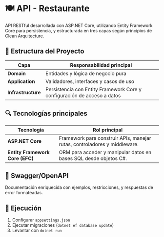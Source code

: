 # 🍽️ API - Restaurante

API RESTful desarrollada con ASP.NET Core, utilizando Entity Framework Core para persistencia, y estructurada en tres capas según principios de Clean Arquitecture.

## 🧱 Estructura del Proyecto

| Capa               | Responsabilidad principal                                                     |
| -----------------  | ----------------------------------------------------------------------------- |
| **Domain**         | Entidades y lógica de negocio pura                                            |
| **Application**    | Validadores, interfaces y casos de uso                                        |
| **Infrastructure** | Persistencia con Entity Framework Core y configuración de acceso a datos      |

## 🔍 Tecnologías principales

| Tecnología              | Rol principal                                                              |
|------------------------|-----------------------------------------------------------------------------|
| **ASP.NET Core**       | Framework para construir APIs, manejar rutas, controladores y middleware.  |
| **Entity Framework Core (EFC)** | ORM para acceder y manipular datos en bases SQL desde objetos C#.         |

## 📄 Swagger/OpenAPI

Documentación enriquecida con ejemplos, restricciones, y respuestas de error formateadas.

## 🚀 Ejecución

1. Configurar `appsettings.json`  
2. Ejecutar migraciones (`dotnet ef database update`)  
3. Levantar con `dotnet run`
